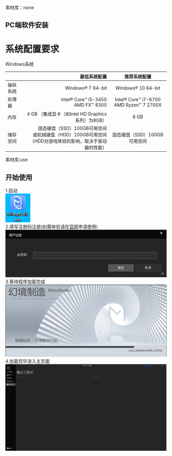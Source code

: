 [^_^]:
素材库：none
## PC端软件安装
# 系统配置要求

Windows系统

|      |                                                               最低系统配置 |                   推荐系统配置                    |
|:-----|---------------------------------------------------------------------:|:-------------------------------------------:|
| 操纵系统 |                                                    Windows® 7 64-bit |             Windows® 10 64-bit              |
| 处理器  |                                Intel® Core™ i5-3450 <br>AMD FX™ 8300 | Intel® Core™ i7-6700 <br>AMD Ryzen™ 7 2700X |
| 内存   |                                4 GB （集成显卡（如Intel HD Graphics系列）为8GB） |                    8 GB                     |
| 储存空间 | 固态硬盘（SSD）100GB可用空间<br>或机械硬盘（HDD）100GB可用空间<br>（HDD对游戏体验的影响，取决于驱动器的性能） |             固态硬盘（SSD）100GB可用空间              |






[^_^]:
素材库:use
## 开始使用
1.启动  
![avatar](../_images/开始使用/logo图标.png)  
2.填写注册码注册(如需体验请在[官网](https://n.mimovr.com)申请使用)  
![avatar](../_images/开始使用/注册码.png)  
3.等待程序加载完成  
![avatar](../_images/开始使用/加载.png)  
4.加载完毕进入主页面  
![avatar](../_images/开始使用/主页面.png)  
